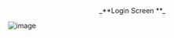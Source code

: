 <div align= center> _**Login Screen **_ </div> 

![image](https://github.com/PiyushVarman/Class-12-Project-Files/assets/118827399/91b723ef-cebb-4080-90a1-8539c738c85f)

